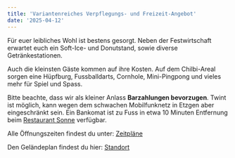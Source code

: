 ```yaml
---
title: 'Variantenreiches Verpflegungs- und Freizeit-Angebot'
date: '2025-04-12'
---
```


Für euer leibliches Wohl ist bestens gesorgt.
Neben der Festwirtschaft erwartet euch ein Soft-Ice- und Donutstand, sowie diverse Getränkestationen. 

Auch die kleinsten Gäste kommen auf ihre Kosten.
Auf dem Chilbi-Areal sorgen eine Hüpfburg, Fussballdarts, Cornhole, Mini-Pingpong
und vieles mehr für Spiel und Spass.

Bitte beachte, dass wir als kleiner Anlass **Barzahlungen bevorzugen**.
Twint ist möglich, kann wegen dem schwachen Mobilfunknetz in Etzgen aber eingeschränkt sein.
Ein Bankomat ist zu Fuss in etwa 10 Minuten Entfernung beim [Restaurant Sonne](https://maps.app.goo.gl/ZXHdKX7eyhJB3aKc8) verfügbar.

Alle Öffnungszeiten findest du unter: [Zeitpläne](/turnbetrieb/zeitplane)

Den Geländeplan findest du hier: [Standort](/turnbetrieb/standort/)
